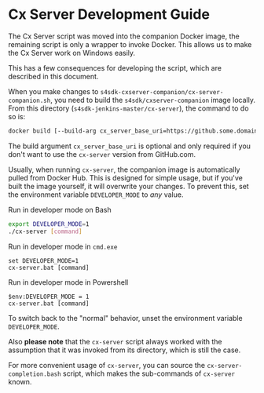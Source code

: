 # Cx Server Development Guide

The Cx Server script was moved into the companion Docker image, the remaining script is only a wrapper to invoke Docker.
This allows us to make the Cx Server work on Windows easily.

This has a few consequences for developing the script, which are described in this document.

When you make changes to `s4sdk-cxserver-companion/cx-server-companion.sh`, you need to build the `s4sdk/cxserver-companion` image locally.
From this directory (`s4sdk-jenkins-master/cx-server`), the command to do so is:

```bash
docker build [--build-arg cx_server_base_uri=https://github.some.domain/raw/path/to/cx-server] -t s4sdk/cxserver-companion ../../s4sdk-cxserver-companion
```

The build argument `cx_server_base_uri` is optional and only required if you don't want to use the `cx-server` version from GitHub.com.

Usually, when running `cx-server`, the companion image is automatically pulled from Docker Hub.
This is designed for simple usage, but if you've built the image yourself, it will overwrite your changes.
To prevent this, set the environment variable `DEVELOPER_MODE` to _any_ value.

Run in developer mode on Bash
```bash
export DEVELOPER_MODE=1
./cx-server [command]
```

Run in developer mode in `cmd.exe`
```
set DEVELOPER_MODE=1
cx-server.bat [command]
```

Run in developer mode in Powershell
```
$env:DEVELOPER_MODE = 1
cx-server.bat [command]
```

To switch back to the "normal" behavior, unset the environment variable `DEVELOPER_MODE`.

Also __please note__ that the `cx-server` script always worked with the assumption that it was invoked from its directory, which is still the case.

For more convenient usage of `cx-server`, you can source the `cx-server-completion.bash` script, which makes the sub-commands of `cx-server` known.

